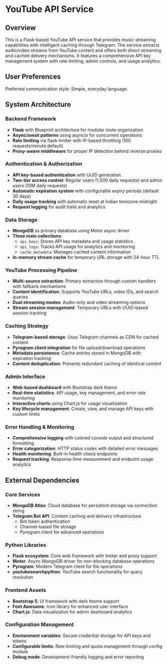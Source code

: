 # YouTube API Service

## Overview

This is a Flask-based YouTube API service that provides music streaming capabilities with intelligent caching through Telegram. The service extracts audio/video streams from YouTube content and offers both direct streaming and cached delivery mechanisms. It features a comprehensive API key management system with rate limiting, admin controls, and usage analytics.

## User Preferences

Preferred communication style: Simple, everyday language.

## System Architecture

### Backend Framework
- **Flask** with Blueprint architecture for modular route organization
- **Async/await patterns** using asyncio for concurrent operations
- **Rate limiting** via flask-limiter with IP-based throttling (100 requests/minute default)
- **Proxy-aware middleware** for proper IP detection behind reverse proxies

### Authentication & Authorization
- **API key-based authentication** with UUID generation
- **Two-tier access control**: Regular users (1,000 daily requests) and admin users (10M daily requests)  
- **Automatic expiration system** with configurable expiry periods (default 30 days)
- **Daily usage tracking** with automatic reset at Indian timezone midnight
- **Request logging** for audit trails and analytics

### Data Storage
- **MongoDB** as primary database using Motor async driver
- **Three main collections**:
  - `api_keys`: Stores API key metadata and usage statistics
  - `api_logs`: Tracks API usage for analytics and monitoring
  - `cache_metadata`: Manages cached content information
- **In-memory stream cache** for temporary URL storage with 24-hour TTL

### YouTube Processing Pipeline
- **Multi-source extraction**: Primary extraction through custom handlers with fallback mechanisms
- **Content identification**: Supports YouTube URLs, video IDs, and search queries
- **Dual streaming modes**: Audio-only and video streaming options
- **Stream session management**: Temporary URLs with UUID-based session tracking

### Caching Strategy
- **Telegram-based storage**: Uses Telegram channels as CDN for cached content
- **Pyrogram client integration** for file upload/download operations
- **Metadata persistence**: Cache entries stored in MongoDB with expiration tracking
- **Content deduplication**: Prevents redundant caching of identical content

### Admin Interface
- **Web-based dashboard** with Bootstrap dark theme
- **Real-time statistics**: API usage, key management, and error rate monitoring
- **Interactive charts** using Chart.js for usage visualization
- **Key lifecycle management**: Create, view, and manage API keys with custom limits

### Error Handling & Monitoring
- **Comprehensive logging** with colored console output and structured formatting
- **Error categorization**: HTTP status codes with detailed error messages
- **Health monitoring**: Built-in health check endpoints
- **Request tracking**: Response time measurement and endpoint usage analytics

## External Dependencies

### Core Services
- **MongoDB Atlas**: Cloud database for persistent storage via connection string
- **Telegram Bot API**: Content caching and delivery infrastructure
  - Bot token authentication
  - Channel-based file storage
  - Pyrogram client for advanced operations

### Python Libraries
- **Flask ecosystem**: Core web framework with limiter and proxy support
- **Motor**: Async MongoDB driver for non-blocking database operations  
- **Pyrogram**: Modern Telegram client for file operations
- **youtubesearchpython**: YouTube search functionality for query resolution

### Frontend Assets
- **Bootstrap 5**: UI framework with dark theme support
- **Font Awesome**: Icon library for enhanced user interface
- **Chart.js**: Data visualization for admin dashboard analytics

### Configuration Management
- **Environment variables**: Secure credential storage for API keys and tokens
- **Configurable limits**: Rate limiting and quota management through config module
- **Debug mode**: Development-friendly logging and error reporting